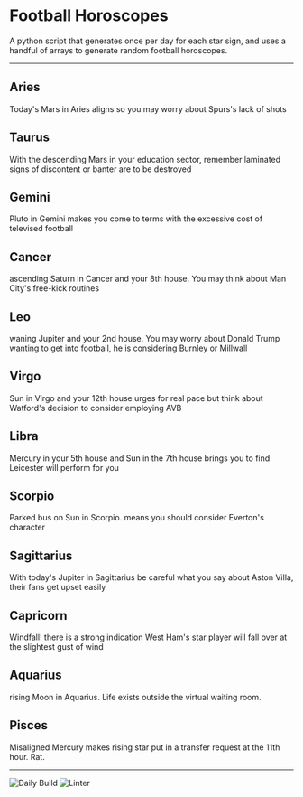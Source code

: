 # Football Horoscopes

A python script that generates once per day for each star sign, and uses a handful of arrays to generate random football horoscopes.

---

<!-- horoscopes_item starts -->
<h2>Aries</h2><p>Today's Mars in Aries aligns so you may worry about Spurs's lack of shots</p><h2>Taurus</h2><p>With the descending Mars in your education sector, remember laminated signs of discontent or banter are to be destroyed</p><h2>Gemini</h2><p>Pluto in Gemini makes you come to terms with the excessive cost of televised football</p><h2>Cancer</h2><p>ascending Saturn in Cancer and your 8th house. You may think about Man City's free-kick routines</p><h2>Leo</h2><p>waning Jupiter and your 2nd house. You may worry about Donald Trump wanting to get into football, he is considering Burnley or Millwall</p><h2>Virgo</h2><p>Sun in Virgo and your 12th house urges for real pace but think about Watford's decision to consider employing AVB</p><h2>Libra</h2><p>Mercury in your 5th house and Sun in the 7th house brings you to find Leicester will perform for you</p><h2>Scorpio</h2><p>Parked bus on Sun in Scorpio. means you should consider Everton's character</p><h2>Sagittarius</h2><p>With today's Jupiter in Sagittarius be careful what you say about Aston Villa, their fans get upset easily</p><h2>Capricorn</h2><p>Windfall! there is a strong indication West Ham's star player will fall over at the slightest gust of wind</p><h2>Aquarius</h2><p>rising Moon in Aquarius. Life exists outside the virtual waiting room.</p><h2>Pisces</h2><p>Misaligned Mercury makes rising star put in a transfer request at the 11th hour. Rat.</p>
<!-- horoscopes_item ends -->

---

![Daily Build](https://github.com/MatBenfield/horofootball.thechels.uk/workflows/Daily%20Build/badge.svg) ![Linter](https://github.com/MatBenfield/horofootball.thechels.uk/workflows/Linter/badge.svg)

